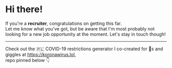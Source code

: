 # Hi there!

If you're a **recruiter**, congratulations on getting this far.  
Let me know what you've got, but be aware that I'm most probably not looking for a new job opportunity at the moment.
Let's stay in touch though!

---

Check out the 🇵🇱 COVID-19 restrictions generator I co-created for 💩s and giggles at https://koronawirus.lol,  
repo pinned below 👇
